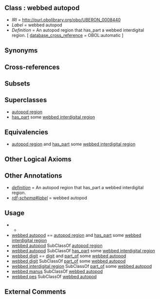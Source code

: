 
## Class : webbed autopod

 * *IRI* = http://purl.obolibrary.org/obo/UBERON_0008440
 * *Label* = webbed autopod
 * *Definition* = An autopod region that has_part a webbed interdigital region. [ [database_cross_reference](../../ef/oboInOwl#hasDbXref.md) = OBOL:automatic ]

## Synonyms


## Cross-references


## Subsets


## Superclasses

 * [autopod region](../../UBERON/70/UBERON_0002470.md)
 * [has_part](../../BFO/51/BFO_0000051.md) some [webbed interdigital region](../../UBERON/15/UBERON_0006015.md)

## Equivalencies

 * [autopod region](../../UBERON/70/UBERON_0002470.md) and [has_part](../../BFO/51/BFO_0000051.md) some [webbed interdigital region](../../UBERON/15/UBERON_0006015.md)

## Other Logical Axioms


## Other Annotations

 * *[definition](../../IAO/15/IAO_0000115.md)* = An autopod region that has_part a webbed interdigital region.
 * *[rdf-schema#label](../../el/rdf-schema#label.md)* = webbed autopod

## Usage

 * -
 * [webbed autopod](../../UBERON/40/UBERON_0008440.md) == [autopod region](../../UBERON/70/UBERON_0002470.md) and [has_part](../../BFO/51/BFO_0000051.md) some [webbed interdigital region](../../UBERON/15/UBERON_0006015.md)
 * [webbed autopod](../../UBERON/40/UBERON_0008440.md) SubClassOf [autopod region](../../UBERON/70/UBERON_0002470.md)
 * [webbed autopod](../../UBERON/40/UBERON_0008440.md) SubClassOf [has_part](../../BFO/51/BFO_0000051.md) some [webbed interdigital region](../../UBERON/15/UBERON_0006015.md)
 * [webbed digit](../../UBERON/43/UBERON_0008443.md) == [digit](../../UBERON/44/UBERON_0002544.md) and [part_of](../../BFO/50/BFO_0000050.md) some [webbed autopod](../../UBERON/40/UBERON_0008440.md)
 * [webbed digit](../../UBERON/43/UBERON_0008443.md) SubClassOf [part_of](../../BFO/50/BFO_0000050.md) some [webbed autopod](../../UBERON/40/UBERON_0008440.md)
 * [webbed interdigital region](../../UBERON/15/UBERON_0006015.md) SubClassOf [part_of](../../BFO/50/BFO_0000050.md) some [webbed autopod](../../UBERON/40/UBERON_0008440.md)
 * [webbed manus](../../UBERON/41/UBERON_0008441.md) SubClassOf [webbed autopod](../../UBERON/40/UBERON_0008440.md)
 * [webbed pes](../../UBERON/42/UBERON_0008442.md) SubClassOf [webbed autopod](../../UBERON/40/UBERON_0008440.md)

## External Comments

